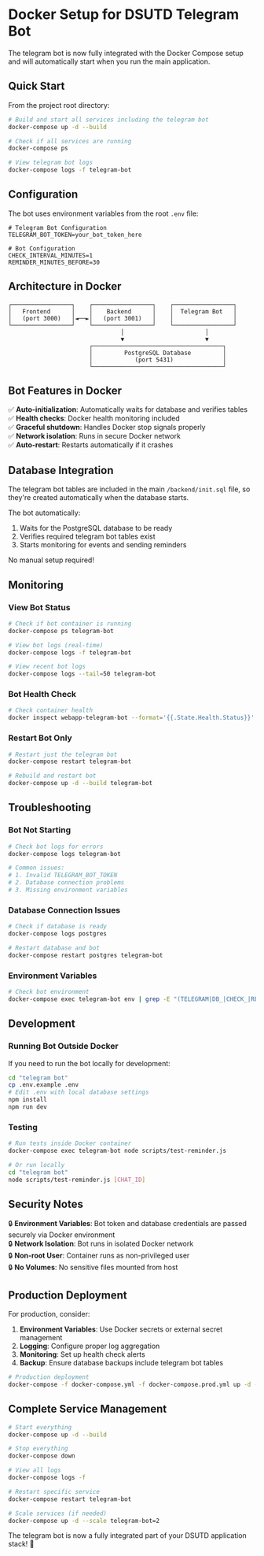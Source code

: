 # Docker Setup for DSUTD Telegram Bot

The telegram bot is now fully integrated with the Docker Compose setup and will automatically start when you run the main application.

## Quick Start

From the project root directory:

```bash
# Build and start all services including the telegram bot
docker-compose up -d --build

# Check if all services are running
docker-compose ps

# View telegram bot logs
docker-compose logs -f telegram-bot
```

## Configuration

The bot uses environment variables from the root `.env` file:

```env
# Telegram Bot Configuration
TELEGRAM_BOT_TOKEN=your_bot_token_here

# Bot Configuration  
CHECK_INTERVAL_MINUTES=1
REMINDER_MINUTES_BEFORE=30
```

## Architecture in Docker

```
┌─────────────────┐    ┌─────────────────┐    ┌─────────────────┐
│   Frontend      │    │    Backend      │    │  Telegram Bot   │
│   (port 3000)   │◄──►│   (port 3001)   │    │                 │
└─────────────────┘    └─────────────────┘    └─────────────────┘
                                │                       │
                                ▼                       ▼
                       ┌─────────────────────────────────────┐
                       │         PostgreSQL Database         │
                       │            (port 5431)              │
                       └─────────────────────────────────────┘
```

## Bot Features in Docker

✅ **Auto-initialization**: Automatically waits for database and verifies tables  
✅ **Health checks**: Docker health monitoring included  
✅ **Graceful shutdown**: Handles Docker stop signals properly  
✅ **Network isolation**: Runs in secure Docker network  
✅ **Auto-restart**: Restarts automatically if it crashes  

## Database Integration

The telegram bot tables are included in the main `/backend/init.sql` file, so they're created automatically when the database starts.

The bot automatically:
1. Waits for the PostgreSQL database to be ready
2. Verifies required telegram bot tables exist
3. Starts monitoring for events and sending reminders

No manual setup required!

## Monitoring

### View Bot Status
```bash
# Check if bot container is running
docker-compose ps telegram-bot

# View bot logs (real-time)
docker-compose logs -f telegram-bot

# View recent bot logs
docker-compose logs --tail=50 telegram-bot
```

### Bot Health Check
```bash
# Check container health
docker inspect webapp-telegram-bot --format='{{.State.Health.Status}}'
```

### Restart Bot Only
```bash
# Restart just the telegram bot
docker-compose restart telegram-bot

# Rebuild and restart bot
docker-compose up -d --build telegram-bot
```

## Troubleshooting

### Bot Not Starting
```bash
# Check bot logs for errors
docker-compose logs telegram-bot

# Common issues:
# 1. Invalid TELEGRAM_BOT_TOKEN
# 2. Database connection problems  
# 3. Missing environment variables
```

### Database Connection Issues
```bash
# Check if database is ready
docker-compose logs postgres

# Restart database and bot
docker-compose restart postgres telegram-bot
```

### Environment Variables
```bash
# Check bot environment
docker-compose exec telegram-bot env | grep -E "(TELEGRAM|DB_|CHECK_|REMINDER_)"
```

## Development

### Running Bot Outside Docker
If you need to run the bot locally for development:

```bash
cd "telegram bot"
cp .env.example .env
# Edit .env with local database settings
npm install
npm run dev
```

### Testing
```bash
# Run tests inside Docker container
docker-compose exec telegram-bot node scripts/test-reminder.js

# Or run locally
cd "telegram bot"
node scripts/test-reminder.js [CHAT_ID]
```

## Security Notes

🔒 **Environment Variables**: Bot token and database credentials are passed securely via Docker environment  
🔒 **Network Isolation**: Bot runs in isolated Docker network  
🔒 **Non-root User**: Container runs as non-privileged user  
🔒 **No Volumes**: No sensitive files mounted from host  

## Production Deployment

For production, consider:

1. **Environment Variables**: Use Docker secrets or external secret management
2. **Logging**: Configure proper log aggregation
3. **Monitoring**: Set up health check alerts
4. **Backup**: Ensure database backups include telegram bot tables

```bash
# Production deployment
docker-compose -f docker-compose.yml -f docker-compose.prod.yml up -d --build
```

## Complete Service Management

```bash
# Start everything
docker-compose up -d --build

# Stop everything  
docker-compose down

# View all logs
docker-compose logs -f

# Restart specific service
docker-compose restart telegram-bot

# Scale services (if needed)
docker-compose up -d --scale telegram-bot=2
```

The telegram bot is now a fully integrated part of your DSUTD application stack! 🎉